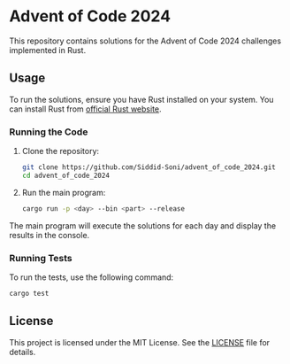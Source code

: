 # Advent of Code 2024

This repository contains solutions for the Advent of Code 2024 challenges implemented in Rust.

## Usage

To run the solutions, ensure you have Rust installed on your system. You can install Rust from [official Rust website](https://www.rust-lang.org/).

### Running the Code

1. Clone the repository:
   ```sh
   git clone https://github.com/Siddid-Soni/advent_of_code_2024.git
   cd advent_of_code_2024
   ```

3. Run the main program:
   ```sh
   cargo run -p <day> --bin <part> --release
   ```

The main program will execute the solutions for each day and display the results in the console.

### Running Tests

To run the tests, use the following command:
```sh
cargo test
```

## License

This project is licensed under the MIT License. See the [LICENSE](LICENSE) file for details.